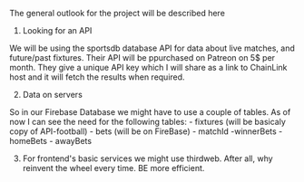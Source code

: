 The general outlook for the project will be described here



1. Looking for an API

We will be using the sportsdb database API for data about live matches, and future/past fixtures. Their API will be ppurchased on Patreon on 5$ per month. They give a unique API key which I will share as a link to ChainLink host and it will fetch the results when required. 

2. Data on servers

So in our Firebase Database we might have to use a couple of tables. As of now I can see the need for the following tables:
	- fixtures (will be basicaly copy of API-football)
	- bets (will be on FireBase)
		- matchId
			-winnerBets
				- homeBets
				- awayBets


3. For frontend's basic services we might use thirdweb. After all, why reinvent the wheel every time. BE more efficient.